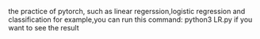 the practice of pytorch, such as linear regerssion,logistic regression and classification
for example,you can run this command: python3 LR.py if you want to see the result
